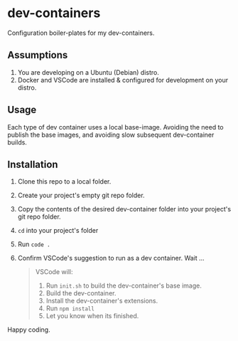# dev-containers

Configuration boiler-plates for my dev-containers.

## Assumptions

1. You are developing on a Ubuntu (Debian) distro.
2. Docker and VSCode are installed & configured for development on your distro.

## Usage

Each type of dev container uses a local base-image. Avoiding the need to publish the base images, and avoiding slow subsequent dev-container builds.

## Installation

1. Clone this repo to a local folder.
2. Create your project's empty git repo folder.
3. Copy the contents of the desired dev-container folder into your project's git repo folder.
4. `cd` into your project's folder
5. Run `code .`
6. Confirm VSCode's suggestion to run as a dev container. Wait ...

    >VSCode will:
    >1. Run `init.sh` to build the dev-container's base image.
    >2. Build the dev-container.
    >3. Install the dev-container's extensions.
    >4. Run `npm install`
    >5. Let you know when its finished.

Happy coding.

